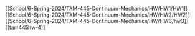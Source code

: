 [[School/6-Spring-2024/TAM-445-Continuum-Mechanics/HW/HW1/HW1]]
[[School/6-Spring-2024/TAM-445-Continuum-Mechanics/HW/HW2/HW2]]
[[School/6-Spring-2024/TAM-445-Continuum-Mechanics/HW/HW3/hw3]]
[[tam445hw-4]]
